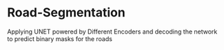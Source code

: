 # Road-Segmentation
Applying UNET powered by Different Encoders and decoding the network to predict binary masks for the roads
